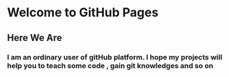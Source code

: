 # Welcome to GitHub Pages

## Here We Are 
### I am an ordinary user of gitHub platform. I hope my projects will help you to teach some code , gain git knowledges and so on
